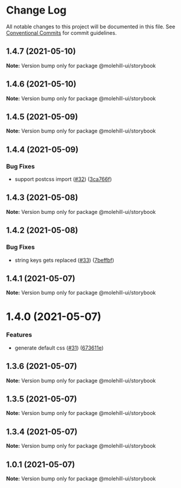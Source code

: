 # Change Log

All notable changes to this project will be documented in this file.
See [Conventional Commits](https://conventionalcommits.org) for commit guidelines.

## 1.4.7 (2021-05-10)

**Note:** Version bump only for package @molehill-ui/storybook





## 1.4.6 (2021-05-10)

**Note:** Version bump only for package @molehill-ui/storybook





## 1.4.5 (2021-05-09)

**Note:** Version bump only for package @molehill-ui/storybook





## 1.4.4 (2021-05-09)


### Bug Fixes

* support postcss import ([#32](https://github.com/molehill-ui/molehill-ui/issues/32)) ([3ca766f](https://github.com/molehill-ui/molehill-ui/commit/3ca766f8366036276790406b5c5766502c0e1834))





## 1.4.3 (2021-05-08)

**Note:** Version bump only for package @molehill-ui/storybook





## 1.4.2 (2021-05-08)


### Bug Fixes

* string keys gets replaced ([#33](https://github.com/molehill-ui/molehill-ui/issues/33)) ([7beffbf](https://github.com/molehill-ui/molehill-ui/commit/7beffbfdf74e6fc87088f5dba1035ad5ee0f6d1b))





## 1.4.1 (2021-05-07)

**Note:** Version bump only for package @molehill-ui/storybook





# 1.4.0 (2021-05-07)


### Features

* generate default css ([#31](https://github.com/molehill-ui/molehill-ui/issues/31)) ([673611e](https://github.com/molehill-ui/molehill-ui/commit/673611e32369f0c48f9b77c2f614f74eb6189a7c))





## 1.3.6 (2021-05-07)

**Note:** Version bump only for package @molehill-ui/storybook





## 1.3.5 (2021-05-07)

**Note:** Version bump only for package @molehill-ui/storybook





## 1.3.4 (2021-05-07)

**Note:** Version bump only for package @molehill-ui/storybook





## 1.0.1 (2021-05-07)

**Note:** Version bump only for package @molehill-ui/storybook
